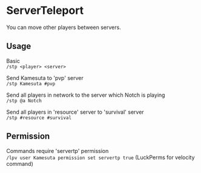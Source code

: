# ServerTeleport

You can move other players between servers.

## Usage

Basic  
`/stp <player> <server>`  

Send Kamesuta to 'pvp' server  
`/stp Kamesuta #pvp`  

Send all players in network to the server which Notch is playing  
`/stp @a Notch`  

Send all players in 'resource' server to 'survival' server  
`/stp #resource #survival`  

## Permission

Commands require 'servertp' permission  
`/lpv user Kamesuta permission set servertp true`
(LuckPerms for velocity command)
